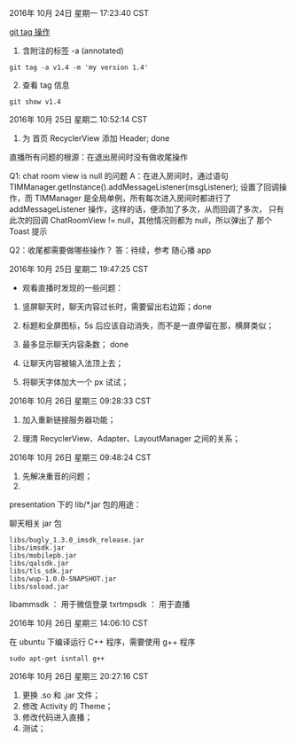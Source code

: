 
2016年 10月 24日 星期一 17:23:40 CST

[git tag 操作](https://git-scm.com/book/zh/v1/Git-%E5%9F%BA%E7%A1%80-%E6%89%93%E6%A0%87%E7%AD%BE)

1. 含附注的标签 -a (annotated) 

```
git tag -a v1.4 -m 'my version 1.4'
```

2. 查看 tag 信息
```
git show v1.4 
```

2016年 10月 25日 星期二 10:52:14 CST

1. 为 首页 RecyclerView 添加 Header;
done

直播所有问题的根源：在退出房间时没有做收尾操作

Q1: chat room view is null 的问题
A：在进入房间时，通过语句 
TIMManager.getInstance().addMessageListener(msgListener);
设置了回调操作，而 TIMManager 是全局单例，所有每次进入房间时都进行了
addMessageListener 操作，这样的话，便添加了多次，从而回调了多次，
只有此次的回调 ChatRoomView != null，其他情况则都为 null，所以弹出了
那个 Toast 提示

Q2：收尾都需要做哪些操作？
答：待续，参考 随心播 app

2016年 10月 25日 星期二 19:47:25 CST

* 观看直播时发现的一些问题：
1. 竖屏聊天时，聊天内容过长时，需要留出右边距；done
2. 标题和全屏图标，5s 后应该自动消失，而不是一直停留在那，横屏类似；
3. 最多显示聊天内容条数；  done 
4. 让聊天内容被输入法顶上去；

5. 将聊天字体加大一个 px 试试；

2016年 10月 26日 星期三 09:28:33 CST

1. 加入重新链接服务器功能；

1. 理清 RecyclerView、Adapter、LayoutManager 之间的关系；

2016年 10月 26日 星期三 09:48:24 CST

1. 先解决重音的问题；
2. 


presentation 下的 lib/*.jar 包的用途：

聊天相关 jar 包
```
libs/bugly_1.3.0_imsdk_release.jar
libs/imsdk.jar
libs/mobilepb.jar
libs/qalsdk.jar
libs/tls_sdk.jar
libs/wup-1.0.0-SNAPSHOT.jar
libs/soload.jar
```
libammsdk ： 用于微信登录
txrtmpsdk ： 用于直播


2016年 10月 26日 星期三 14:06:10 CST

在 ubuntu 下编译运行 C++ 程序，需要使用 g++ 程序
```
sudo apt-get isntall g++
```

2016年 10月 26日 星期三 20:27:16 CST

1. 更换 .so 和 .jar 文件；
2. 修改 Activity 的 Theme；
3. 修改代码进入直播；
4. 测试；






